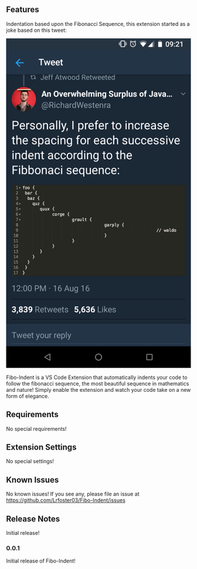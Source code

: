 ## Features

Indentation based upon the Fibonacci Sequence, this extension started as a joke based on this tweet: 

![A screengrab indicating where the start of Fibonacci Indentation began](https://github.com/Lrfoster03/Fibo-Indent/blob/master/images/image.png?raw=true)

Fibo-Indent is a VS Code Extension that automatically indents your code to follow the fibonacci sequence, the most beautiful sequence in mathematics and nature! Simply enable the extension and watch your code take on a new form of elegance.


## Requirements

No special requirements!

## Extension Settings

No special settings!

## Known Issues

No known issues! If you see any, please file an issue at https://github.com/Lrfoster03/Fibo-Indent/issues   

## Release Notes

Initial release!

### 0.0.1

Initial release of Fibo-Indent!